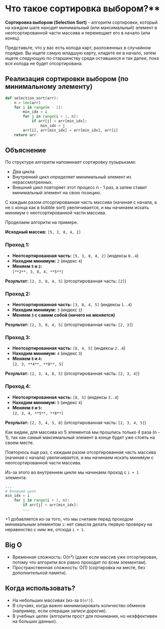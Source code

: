 # Что такое сортировка выбором?**  
**Сортировка выбором (Selection Sort)** - алгоритм сортировки, который на каждом шаге находит минимальный (или максимальный) элемент в неотсортированной части массива и перемещает его в начало (или конец).  

Представьте, что у вас есть колода карт, разложенных в случайном порядке. Вы ищете самую младшую карту, кладете ее в начало, затем ищете следующую по старшинству среди оставшихся и так далее, пока вся колода не будет отсортирована.  

## Реализация сортировки выбором (по минимальному элементу)
```python
def selection_sort(arr):
    n = len(arr)
    for i in range(n - 1):
        min_idx = i
        for j in range(i + 1, n):
            if arr[j] < arr[min_idx]:
                min_idx = j
        arr[i], arr[min_idx] = arr[min_idx], arr[i]
    return arr
```

## Объяснение
По структуре алгоритм напоминает сортировку пузырьками:
- Два цикла
- Внутренний цикл определяет минимальный элемент из нерасcмотренных.
- Внешний цикл повторяет этот процесс n - 1 раз, а затем ставит минимальный элемент на свою позицию.

С каждым разом отсортированная часть массива (начиная с начала, а не с конца как в bubble sort) увеличивается, и мы начинаем искать минимум с неотсортированной части массива.

Проделаем алгоритм на примере.

**Исходный массив:** `[5, 3, 8, 4, 2]`  

### **Проход 1:**  
- **Неотсортированная часть:** `[5, 3, 8, 4, 2]` (индексы `0..4`)  
- **Находим минимум:** `2` (индекс `4`)  
- **Меняем `5` и `2`:**  
  `[**2**, 3, 8, 4, **5**]`  

**Результат:** `[2, 3, 8, 4, 5]` (отсортированная часть: `[2]`)  

### **Проход 2:**  
- **Неотсортированная часть:** `[3, 8, 4, 5]` (индексы `1..4`)  
- **Находим минимум:** `3` (индекс `1`)  
- **Меняем `3` с самим собой (ничего не меняется)**  

**Результат:** `[2, 3, 8, 4, 5]` (отсортированная часть: `[2, 3]`)  

### **Проход 3:**  
- **Неотсортированная часть:** `[8, 4, 5]` (индексы `2..4`)  
- **Находим минимум:** `4` (индекс `3`)  
- **Меняем `8` и `4`:**  
  `[2, 3, **4**, **8**, 5]`  

**Результат:** `[2, 3, 4, 8, 5]` (отсортированная часть: `[2, 3, 4]`)  

### **Проход 4:**  
- **Неотсортированная часть:** `[8, 5]` (индексы `3..4`)  
- **Находим минимум:** `5` (индекс `4`)  
- **Меняем `8` и `5`:**  
  `[2, 3, 4, **5**, **8**]`  

**Результат:** `[2, 3, 4, 5, 8]` (отсортированная часть: `[2, 3, 4, 5]`)  

Как видим, для массива из 5 элементов мы прошлись только 4 раза (n - 1), так как самый максимальный элемент в конце будет уже стоять на своем месте.

Повторюсь еще раз, c каждым разом отсортированная часть массива (начиная с начала) увеличивается, и мы начинаем искать минимум с неотсортированной части массива.

Из-за этого во внутреннем цикле мы начинаем проход с `i + 1` элемента:

```python
...
# Внешний цикл
min_idx = i
	for j in range(i + 1, n):
		if arr[j] < arr[min_idx]:
		...
```

+1 добавляется из-за того, что мы считаем перед проходом минимальным элементом `i`: нет смысла делать первую проверку на неравенство с ним же, отсюда `i + 1`.

## Big O  
- Временная сложность:  O(n²) (даже если массив уже отсортирован, потому что алгоритм все равно проходит по всем элементам).  
- Пространственная сложность: O(1) (сортировка на месте, без дополнительной памяти).  

## Когда использовать?  
- На небольших массивах (из-за `O(n²)`).  
- В случаях, когда важно минимизировать количество обменов (например, если операции записи дорогие).  
- В учебных целях (алгоритм прост для понимания, но неэффективен на больших данных).  